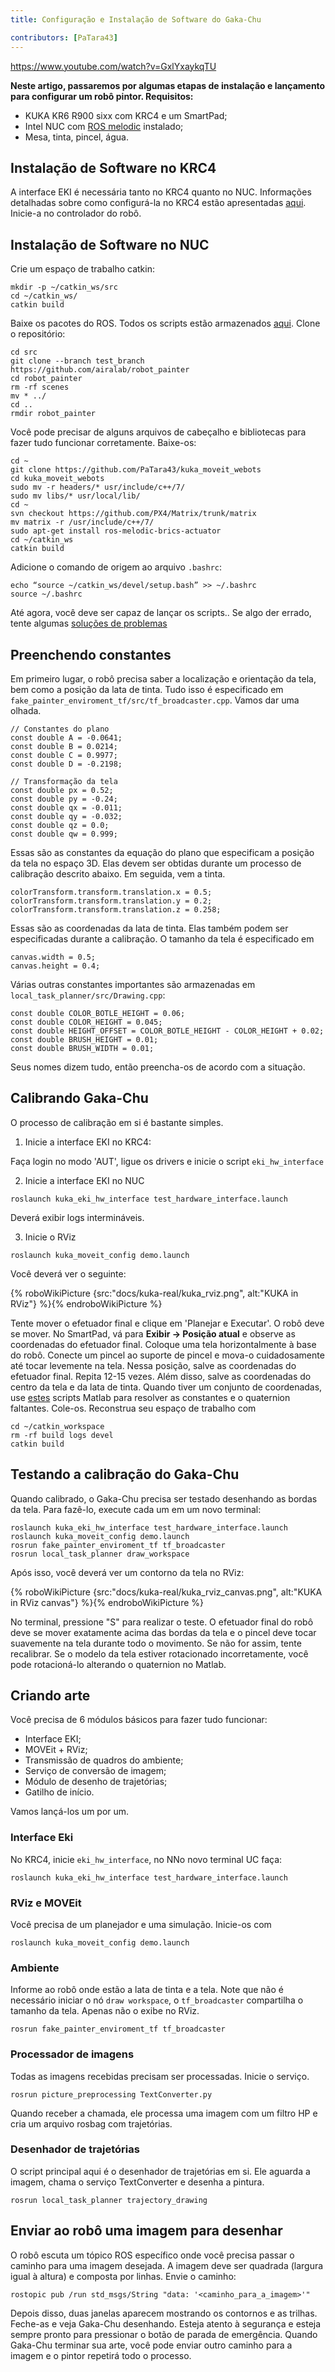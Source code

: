 ```yaml
---
title: Configuração e Instalação de Software do Gaka-Chu

contributors: [PaTara43]
---
```


https://www.youtube.com/watch?v=GxlYxaykqTU

**Neste artigo, passaremos por algumas etapas de instalação e lançamento para configurar um robô pintor. Requisitos:**
- KUKA KR6 R900 sixx com KRC4 e um SmartPad;
- Intel NUC com [ROS melodic](http://wiki.ros.org/melodic/Installation/Ubuntu) instalado;
- Mesa, tinta, pincel, água.

## Instalação de Software no KRC4
A interface EKI é necessária tanto no KRC4 quanto no NUC. Informações detalhadas sobre como configurá-la no KRC4 estão apresentadas [aqui](https://github.com/AlexeiOvcharov/kuka_experimental/tree/a915bf4e932990379c84164713e7ae11a24a2a13/kuka_eki_hw_interface/krl). Inicie-a no controlador do robô.

## Instalação de Software no NUC
Crie um espaço de trabalho catkin:
```
mkdir -p ~/catkin_ws/src
cd ~/catkin_ws/
catkin build
```
Baixe os pacotes do ROS. Todos os scripts estão armazenados [aqui](https://github.com/airalab/robot_painter/tree/test_branch). Clone o repositório:
```
cd src
git clone --branch test_branch https://github.com/airalab/robot_painter
cd robot_painter
rm -rf scenes
mv * ../
cd ..
rmdir robot_painter
```
Você pode precisar de alguns arquivos de cabeçalho e bibliotecas para fazer tudo funcionar corretamente. Baixe-os:
```
cd ~
git clone https://github.com/PaTara43/kuka_moveit_webots
cd kuka_moveit_webots
sudo mv -r headers/* usr/include/c++/7/
sudo mv libs/* usr/local/lib/
cd ~
svn checkout https://github.com/PX4/Matrix/trunk/matrix
mv matrix -r /usr/include/c++/7/
sudo apt-get install ros-melodic-brics-actuator
cd ~/catkin_ws
catkin build
```
Adicione o comando de origem ao arquivo `.bashrc`:
```
echo “source ~/catkin_ws/devel/setup.bash” >> ~/.bashrc
source ~/.bashrc
```
Até agora, você deve ser capaz de lançar os scripts.. Se algo der errado, tente algumas [soluções de problemas](https://github.com/airalab/robot_painter/issues)

## Preenchendo constantes
Em primeiro lugar, o robô precisa saber a localização e orientação da tela, bem como a posição da lata de tinta. Tudo isso é especificado em `fake_painter_enviroment_tf/src/tf_broadcaster.cpp`. Vamos dar uma olhada.
```
// Constantes do plano
const double A = -0.0641;
const double B = 0.0214;
const double C = 0.9977;
const double D = -0.2198;

// Transformação da tela
const double px = 0.52;
const double py = -0.24;
const double qx = -0.011;
const double qy = -0.032;
const double qz = 0.0;
const double qw = 0.999;
```
Essas são as constantes da equação do plano que especificam a posição da tela no espaço 3D. Elas devem ser obtidas durante um processo de calibração descrito abaixo. Em seguida, vem a tinta.
```
colorTransform.transform.translation.x = 0.5;
colorTransform.transform.translation.y = 0.2;
colorTransform.transform.translation.z = 0.258;
```
Essas são as coordenadas da lata de tinta. Elas também podem ser especificadas durante a calibração. O tamanho da tela é especificado em
```
canvas.width = 0.5;
canvas.height = 0.4;
```
Várias outras constantes importantes são armazenadas em `local_task_planner/src/Drawing.cpp`:
```
const double COLOR_BOTLE_HEIGHT = 0.06;
const double COLOR_HEIGHT = 0.045;
const double HEIGHT_OFFSET = COLOR_BOTLE_HEIGHT - COLOR_HEIGHT + 0.02;
const double BRUSH_HEIGHT = 0.01;
const double BRUSH_WIDTH = 0.01;
```
Seus nomes dizem tudo, então preencha-os de acordo com a situação.

## Calibrando Gaka-Chu
O processo de calibração em si é bastante simples.

1) Inicie a interface EKI no KRC4:

Faça login no modo 'AUT', ligue os drivers e inicie o script `eki_hw_interface`

2) Inicie a interface EKI no NUC
```
roslaunch kuka_eki_hw_interface test_hardware_interface.launch
```
Deverá exibir logs intermináveis.

3) Inicie o RViz
```
roslaunch kuka_moveit_config demo.launch
```
Você deverá ver o seguinte:

{% roboWikiPicture {src:"docs/kuka-real/kuka_rviz.png", alt:"KUKA in RViz"} %}{% endroboWikiPicture %}

Tente mover o efetuador final e clique em 'Planejar e Executar'. O robô deve se mover. No SmartPad, vá para **Exibir -> Posição atual** e observe as coordenadas do efetuador final. Coloque uma tela horizontalmente à base do robô. Conecte um pincel ao suporte de pincel e mova-o cuidadosamente até tocar levemente na tela. Nessa posição, salve as coordenadas do efetuador final. Repita 12-15 vezes. Além disso, salve as coordenadas do centro da tela e da lata de tinta.
Quando tiver um conjunto de coordenadas, use [estes](https://github.com/nakata5321/Matlab_scripts_gaka-chu) scripts Matlab para resolver as constantes e o quaternion faltantes. Cole-os. Reconstrua seu espaço de trabalho com
```
cd ~/catkin_workspace
rm -rf build logs devel
catkin build
```

## Testando a calibração do Gaka-Chu
Quando calibrado, o Gaka-Chu precisa ser testado desenhando as bordas da tela. Para fazê-lo, execute cada um em um novo terminal:
```
roslaunch kuka_eki_hw_interface test_hardware_interface.launch
roslaunch kuka_moveit_config demo.launch
rosrun fake_painter_enviroment_tf tf_broadcaster
rosrun local_task_planner draw_workspace
```
Após isso, você deverá ver um contorno da tela no RViz:

{% roboWikiPicture {src:"docs/kuka-real/kuka_rviz_canvas.png", alt:"KUKA in RViz canvas"} %}{% endroboWikiPicture %}

No terminal, pressione "S" para realizar o teste. O efetuador final do robô deve se mover exatamente acima das bordas da tela e o pincel deve tocar suavemente na tela durante todo o movimento. Se não for assim, tente recalibrar. Se o modelo da tela estiver rotacionado incorretamente, você pode rotacioná-lo alterando o quaternion no Matlab.

## Criando arte
Você precisa de 6 módulos básicos para fazer tudo funcionar:
- Interface EKI;
- MOVEit + RViz;
- Transmissão de quadros do ambiente;
- Serviço de conversão de imagem;
- Módulo de desenho de trajetórias;
- Gatilho de início.

Vamos lançá-los um por um.

### Interface Eki
No KRC4, inicie `eki_hw_interface`, no NNo novo terminal UC faça:
```
roslaunch kuka_eki_hw_interface test_hardware_interface.launch
```

### RViz e MOVEit
Você precisa de um planejador e uma simulação. Inicie-os com
```
roslaunch kuka_moveit_config demo.launch
```

### Ambiente
Informe ao robô onde estão a lata de tinta e a tela. Note que não é necessário iniciar o nó `draw workspace`, o `tf_broadcaster` compartilha o tamanho da tela. Apenas não o exibe no RViz.
```
rosrun fake_painter_enviroment_tf tf_broadcaster
```

### Processador de imagens
Todas as imagens recebidas precisam ser processadas. Inicie o serviço.
```
rosrun picture_preprocessing TextConverter.py
```
Quando receber a chamada, ele processa uma imagem com um filtro HP e cria um arquivo rosbag com trajetórias.

### Desenhador de trajetórias
O script principal aqui é o desenhador de trajetórias em si. Ele aguarda a imagem, chama o serviço TextConverter e desenha a pintura.
```
rosrun local_task_planner trajectory_drawing
```

## Enviar ao robô uma imagem para desenhar
O robô escuta um tópico ROS específico onde você precisa passar o caminho para uma imagem desejada. A imagem deve ser quadrada (largura igual à altura) e composta por linhas. Envie o caminho:
```
rostopic pub /run std_msgs/String "data: '<caminho_para_a_imagem>'"
```
Depois disso, duas janelas aparecem mostrando os contornos e as trilhas. Feche-as e veja Gaka-Chu desenhando. Esteja atento à segurança e esteja sempre pronto para pressionar o botão de parada de emergência.
Quando Gaka-Chu terminar sua arte, você pode enviar outro caminho para a imagem e o pintor repetirá todo o processo.